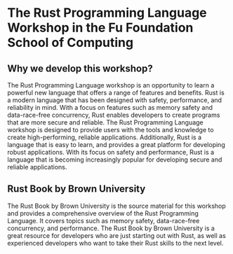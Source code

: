 # The Rust Programming Language Workshop in the Fu Foundation School of Computing

## Why we develop this workshop?
The Rust Programming Language workshop is an opportunity to learn a powerful new language that offers a range of features and benefits. Rust is a modern language that has been designed with safety, performance, and reliability in mind. With a focus on features such as memory safety and data-race-free concurrency, Rust enables developers to create programs that are more secure and reliable. The Rust Programming Language workshop is designed to provide users with the tools and knowledge to create high-performing, reliable applications. Additionally, Rust is a language that is easy to learn, and provides a great platform for developing robust applications. With its focus on safety and performance, Rust is a language that is becoming increasingly popular for developing secure and reliable applications.

## Rust Book by Brown University
The Rust Book by Brown University is the source material for this workshop and provides a comprehensive overview of the Rust Programming Language. It covers topics such as memory safety, data-race-free concurrency, and performance. The Rust Book by Brown University is a great resource for developers who are just starting out with Rust, as well as experienced developers who want to take their Rust skills to the next level.
